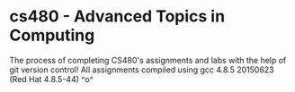 # cs480 - Advanced Topics in Computing
The process of completing CS480's assignments and labs with the help of git version control! 
All assignments compiled using gcc 4.8.5 20150623 (Red Hat 4.8.5-44)
^o^
